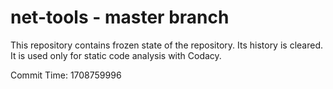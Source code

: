 # net-tools - master branch

This repository contains frozen state of the repository.
Its history is cleared. It is used only for static code
analysis with Codacy.

Commit Time: 1708759996